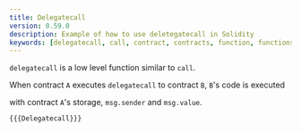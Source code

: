 ```yaml
---
title: Delegatecall
version: 0.59.0
description: Example of how to use deletegatecall in Solidity
keywords: [delegatecall, call, contract, contracts, function, functions]
---
```


`delegatecall` is a low level function similar to `call`.

When contract `A` executes `delegatecall` to contract `B`, `B`'s code is executed

with contract `A`'s storage, `msg.sender` and `msg.value`.

```solidity
{{{Delegatecall}}}
```
